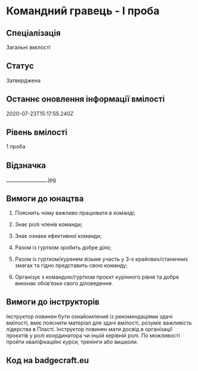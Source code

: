 # Командний гравець - І проба

## Спеціалізація

Загальні вмілості

## Статус

Затверджена

## Останнє оновлення інформації вмілості

2020-07-23T15:17:55.240Z

## Рівень вмілості

1 проба

## Відзначка

_________________.jpg

## Вимоги до юнацтва

<ol><li><p>Пояснить чому важливо працювати в команді;</p></li><li><p>Знає ролі членів команди;</p></li><li><p>Знає ознаки ефективної команди;</p></li><li><p>Разом із гуртком зробить добре діло;</p></li><li><p>Разом із гуртком/куренем візьме участь у 3-х крайових/станичних змагах та гідно представить свою команду;</p></li><li><p>Організує з командою/гуртком проєкт курінного рівня та добре виконає обов’язки свого діловедення.</p></li></ol>

## Вимоги до інструкторів

<p>Інструктор повинен бути ознайомлений із рекомендаціями здачі вмілості, вміє пояснити матеріал для здачі вмілості, розуміє важливість лідерства в Пласті. Інструктор повинен мати досвід в організації проєктів у ролі координатора чи іншій керівній ролі. По можливості пройти кваліфікаційні курси, тренінги або вишколи.</p>

## Код на badgecraft.eu

